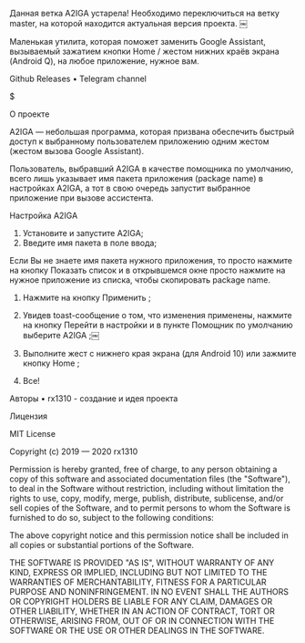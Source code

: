 
Данная ветка A2IGA устарела! Необходимо переключиться на ветку master, на которой находится актуальная версия проекта.
￼

Маленькая утилита, которая поможет заменить Google Assistant, вызываемый зажатием кнопки Home / жестом нижних краёв экрана (Android Q), на любое приложение, нужное вам.

Github Releases • Telegram channel 


$

О проекте

A2IGA — небольшая программа, которая призвана обеспечить быстрый доступ к выбранному пользователем приложению одним жестом (жестом вызова Google Assistant).

Пользователь, выбравший A2IGA в качестве помощника по умолчанию, всего лишь указывает имя пакета приложения (package name) в настройках A2IGA, а тот в свою очередь запустит выбранное приложение при вызове ассистента.

Настройка A2IGA
1. Установите и запустите A2IGA;
2. Введите имя пакета в поле ввода;

Если Вы не знаете имя пакета нужного приложения, то просто нажмите на кнопку Показать список и в открывшемся окне просто нажмите на нужное приложение из списка, чтобы скопировать package name.
1. Нажмите на кнопку Применить ;
2. Увидев toast-сообщение о том, что изменения применены, нажмите на кнопку Перейти в настройки и в пункте Помощник по умолчанию выберите A2IGA ;￼

3. Выполните жест с нижнего края экрана (для Android 10) или зажмите кнопку Home ;
4. Все!

Авторы
• rx1310 - создание и идея проекта

Лицензия

MIT License

Copyright (c) 2019 — 2020 rx1310

Permission is hereby granted, free of charge, to any person obtaining a copy
of this software and associated documentation files (the "Software"), to deal
in the Software without restriction, including without limitation the rights
to use, copy, modify, merge, publish, distribute, sublicense, and/or sell
copies of the Software, and to permit persons to whom the Software is
furnished to do so, subject to the following conditions:

The above copyright notice and this permission notice shall be included in all
copies or substantial portions of the Software.

THE SOFTWARE IS PROVIDED "AS IS", WITHOUT WARRANTY OF ANY KIND, EXPRESS OR
IMPLIED, INCLUDING BUT NOT LIMITED TO THE WARRANTIES OF MERCHANTABILITY,
FITNESS FOR A PARTICULAR PURPOSE AND NONINFRINGEMENT. IN NO EVENT SHALL THE
AUTHORS OR COPYRIGHT HOLDERS BE LIABLE FOR ANY CLAIM, DAMAGES OR OTHER
LIABILITY, WHETHER IN AN ACTION OF CONTRACT, TORT OR OTHERWISE, ARISING FROM,
OUT OF OR IN CONNECTION WITH THE SOFTWARE OR THE USE OR OTHER DEALINGS IN THE
SOFTWARE.



